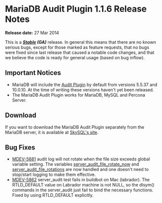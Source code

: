 # MariaDB Audit Plugin 1.1.6 Release Notes

<strong>Release date:</strong> 27 Mar 2014

This is a <strong><em>[Stable](/kb/en/release-criteria/) (GA)</em></strong> release. In general this means that there are no known serious bugs, except for those marked as feature requests, that no bugs were fixed since last release that caused a notable code changes, and that we believe the code is ready for general usage (based on bug inflow).

## Important Notices

- MariaDB will include the [Audit Plugin](/columns-storage-engines-and-plugins/plugins/mariadb-audit-plugin) by default from versions 5.5.37 and 10.0.10. At the time of writing these versions haven't yet been released.
- The MariaDB Audit Plugin works for MariaDB, MySQL and Percona Server.

## Download

If you want to download the MariaDB Audit Plugin separately from the MariaDB server, it is available at [SkySQL's site](http://www.skysql.com/downloads/mariadb-audit-plugin).

## Bug Fixes

- [MDEV-5681](https://jira.mariadb.org/browse/MDEV-5681) audit log will not rotate when the file size exceeds global variable setting. The variables [server_audit_file_rotate_now](/kb/en/server_audit-system-variables/#server_audit_file_rotate_now) and [server_audit_file_rotations](/kb/en/server_audit-system-variables/#server_audit_file_rotations) are now handled and one doesn't need to stop/start logging to make them effective.
- [MDEV-5862](https://jira.mariadb.org/browse/MDEV-5862) server_audit test fails in buildbot on Mac (labrador). The RTLD_DEFAULT value on Labrador machine is not NULL, so the dlsym() commands in the server_audit just fail to bind the necessary functions. Fixed by using RTLD_DEFAULT explicitly.